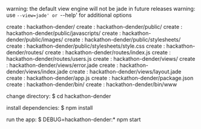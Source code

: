 warning: the default view engine will not be jade in future releases
warning: use `--view=jade' or `--help' for additional options


 create : hackathon-dender/
 create : hackathon-dender/public/
 create : hackathon-dender/public/javascripts/
 create : hackathon-dender/public/images/
 create : hackathon-dender/public/stylesheets/
 create : hackathon-dender/public/stylesheets/style.css
 create : hackathon-dender/routes/
 create : hackathon-dender/routes/index.js
 create : hackathon-dender/routes/users.js
 create : hackathon-dender/views/
 create : hackathon-dender/views/error.jade
 create : hackathon-dender/views/index.jade
 create : hackathon-dender/views/layout.jade
 create : hackathon-dender/app.js
 create : hackathon-dender/package.json
 create : hackathon-dender/bin/
 create : hackathon-dender/bin/www

 change directory:
   $ cd hackathon-dender

 install dependencies:
   $ npm install

 run the app:
   $ DEBUG=hackathon-dender:* npm start
